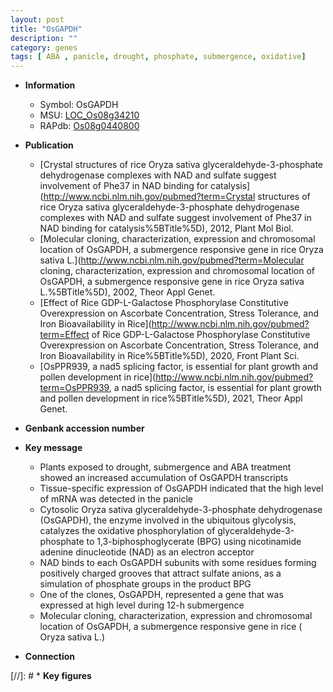 ```yaml
---
layout: post
title: "OsGAPDH"
description: ""
category: genes
tags: [ ABA , panicle, drought, phosphate, submergence, oxidative]
---
```


* **Information**  
    + Symbol: OsGAPDH  
    + MSU: [LOC_Os08g34210](http://rice.uga.edu/cgi-bin/ORF_infopage.cgi?orf=LOC_Os08g34210)  
    + RAPdb: [Os08g0440800](https://rapdb.dna.affrc.go.jp/locus/?name=Os08g0440800)  

* **Publication**  
    + [Crystal structures of rice Oryza sativa glyceraldehyde-3-phosphate dehydrogenase complexes with NAD and sulfate suggest involvement of Phe37 in NAD binding for catalysis](http://www.ncbi.nlm.nih.gov/pubmed?term=Crystal structures of rice Oryza sativa glyceraldehyde-3-phosphate dehydrogenase complexes with NAD and sulfate suggest involvement of Phe37 in NAD binding for catalysis%5BTitle%5D), 2012, Plant Mol Biol.
    + [Molecular cloning, characterization, expression and chromosomal location of OsGAPDH, a submergence responsive gene in rice  Oryza sativa L.](http://www.ncbi.nlm.nih.gov/pubmed?term=Molecular cloning, characterization, expression and chromosomal location of OsGAPDH, a submergence responsive gene in rice  Oryza sativa L.%5BTitle%5D), 2002, Theor Appl Genet.
    + [Effect of Rice GDP-L-Galactose Phosphorylase Constitutive Overexpression on Ascorbate Concentration, Stress Tolerance, and Iron Bioavailability in Rice](http://www.ncbi.nlm.nih.gov/pubmed?term=Effect of Rice GDP-L-Galactose Phosphorylase Constitutive Overexpression on Ascorbate Concentration, Stress Tolerance, and Iron Bioavailability in Rice%5BTitle%5D), 2020, Front Plant Sci.
    + [OsPPR939, a nad5 splicing factor, is essential for plant growth and pollen development in rice](http://www.ncbi.nlm.nih.gov/pubmed?term=OsPPR939, a nad5 splicing factor, is essential for plant growth and pollen development in rice%5BTitle%5D), 2021, Theor Appl Genet.

* **Genbank accession number**  

* **Key message**  
    + Plants exposed to drought, submergence and ABA treatment showed an increased accumulation of OsGAPDH transcripts
    + Tissue-specific expression of OsGAPDH indicated that the high level of mRNA was detected in the panicle
    + Cytosolic Oryza sativa glyceraldehyde-3-phosphate dehydrogenase (OsGAPDH), the enzyme involved in the ubiquitous glycolysis, catalyzes the oxidative phosphorylation of glyceraldehyde-3-phosphate to 1,3-biphosphoglycerate (BPG) using nicotinamide adenine dinucleotide (NAD) as an electron acceptor
    + NAD binds to each OsGAPDH subunits with some residues forming positively charged grooves that attract sulfate anions, as a simulation of phosphate groups in the product BPG
    + One of the clones, OsGAPDH, represented a gene that was expressed at high level during 12-h submergence
    + Molecular cloning, characterization, expression and chromosomal location of OsGAPDH, a submergence responsive gene in rice ( Oryza sativa L.)

* **Connection**  

[//]: # * **Key figures**  


